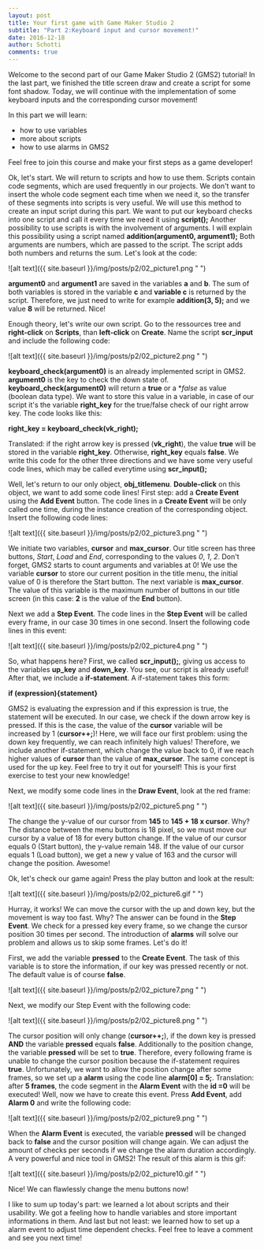 ```yaml
---
layout: post
title: Your first game with Game Maker Studio 2
subtitle: "Part 2:Keyboard input and cursor movement!"
date: 2016-12-18
author: Schotti
comments: true
---
```


Welcome to the second part of our Game Maker Studio 2 (GMS2) tutorial! In the last part, we finished the title screen draw and create a script for some font shadow. Today, we will continue with the implementation of some keyboard inputs and the corresponding cursor movement! 

In this part we will learn:

* 	how to use variables
*	more about scripts 
* 	how to use alarms in GMS2

Feel free to join this course and make your first steps as a game developer!

<!--more-->

Ok, let's start. We will return to scripts and how to use them. Scripts contain code segments, which are used frequently in our projects. We don't want to insert the whole code segment each time when we need it, so the transfer of these segments into scripts is very useful. We will use this method to create an input script during this part. We want to put our keyboard checks into one script and call it every time we need it using **script();** Another possibility to use scripts is with the involvement of arguments. I will explain this possibility using a script named **addition(argument0, argument1);** Both arguments are numbers, which are passed to the script. The script adds both numbers and returns the sum. Let's look at the code:

![alt text]({{ site.baseurl }}/img/posts/p2/02_picture1.png " ")

**argument0** and **argument1** are saved in the variables **a** and **b**. The sum of both variables is stored in the variable **c** and **variable c** is returned by the script. Therefore, we just need to write for example **addition(3, 5);** and we value **8** will be returned. Nice!

Enough theory, let's write our own script. Go to the ressources tree and **right-click** on **Scripts**, than **left-click** on **Create**. Name the script **scr_input** and include the following code:

![alt text]({{ site.baseurl }}/img/posts/p2/02_picture2.png " ")

**keyboard_check(argument0)** is an already implemented script in GMS2. **argument0** is the key to check the down state of. **keyboard_check(argument0)** will return a **true** or a **false* as value (boolean data type). We want to store this value in a variable, in case of our script it's the variable **right_key** for the true/false check of our right arrow key. The code looks like this:

**right_key = keyboard_check(vk_right);**

Translated: if the right arrow key is pressed (**vk_right**), the value **true** will be stored in the variable **right_key**. Otherwise, **right_key** equals **false**. We write this code for the other three directions and we have some very useful code lines, which may be called everytime using **scr_input();**

Well, let's return to our only object, **obj_titlemenu**. **Double-click** on this object, we want to add some code lines! First step: add a **Create Event** using the **Add Event** button. The code lines in a **Create Event** will be only called one time, during the instance creation of the corresponding object. Insert the following code lines:

![alt text]({{ site.baseurl }}/img/posts/p2/02_picture3.png " ")

We initiate two variables, **cursor** and **max_cursor**. Our title screen has three buttons, *Start*, *Load* and *End*, corresponding to the values *0*, *1*, *2*. Don't forget, GMS2 starts to count arguments and variables at 0! We use the variable **cursor** to store our current position in the title menu, the initial value of 0 is therefore the Start button. The next variable is **max_cursor**. The value of this variable is the maximum number of buttons in our title screen (in this case: **2** is the value of the **End** button).

Next we add a **Step Event**. The code lines in the **Step Event** will be called every frame, in our case 30 times in one second. Insert the following code lines in this event:

![alt text]({{ site.baseurl }}/img/posts/p2/02_picture4.png " ")

So, what happens here? First, we called **scr_input();**, giving us access to the variables **up_key** and **down_key**. You see, our script is already useful! After that, we include a **if-statement**. A if-statement takes this form: 

**if (expression){statement}**

GMS2 is evaluating the expression and if this expression is true, the statement will be executed. In our case, we check if the down arrow key is pressed. If this is the case, the value of the **cursor** variable will be increased by 1 (**cursor++;**)! Here, we will face our first problem: using the down key frequently, we can reach infinitely high values! Therefore, we include another if-statement, which change the value back to 0, if we reach higher values of **cursor** than the value of **max_cursor**. The same concept is used for the up key. Feel free to try it out for yourself! This is your first exercise to test your new knowledge!

Next, we modify some code lines in the **Draw Event**, look at the red frame:

![alt text]({{ site.baseurl }}/img/posts/p2/02_picture5.png " ")

The change the y-value of our cursor from **145** to **145 + 18 x cursor**. Why? The distance between the menu buttons is 18 pixel, so we must move our cursor by a value of 18 for every button change. If the value of our cursor equals 0 (Start button), the y-value remain 148. If the value of our cursor equals 1 (Load button), we get a new y value of 163 and the cursor will change the position. Awesome!

Ok, let's check our game again! Press the play button and look at the result:

![alt text]({{ site.baseurl }}/img/posts/p2/02_picture6.gif " ")

Hurray, it works! We can move the cursor with the up and down key, but the movement is way too fast. Why? The answer can be found in the **Step Event**. We check for a pressed key every frame, so we change the cursor position 30 times per second. The introduction of **alarms** will solve our problem and allows us to skip some frames. Let's do it!

First, we add the variable **pressed** to the **Create Event**. The task of this variable is to store the information, if our key was pressed recently or not. The default value is of course **false**.

![alt text]({{ site.baseurl }}/img/posts/p2/02_picture7.png " ")

Next, we modify our Step Event with the following code:

![alt text]({{ site.baseurl }}/img/posts/p2/02_picture8.png " ")

The cursor position will only change (**cursor++;**), if the down key is pressed **AND** the variable **pressed** equals **false**. Additionally to the position change, the variable **pressed** will be set to **true**. Therefore, every following frame is unable to change the cursor position because the if-statement requires **true**. Unfortunately, we want to allow the position change after some frames, so we set up a **alarm** using the code line **alarm[0] = 5;**. Translation: after **5 frames**, the code segment in the **Alarm Event** with the **id =0** will be executed! Well, now we have to create this event. Press **Add Event**, add **Alarm 0** and write the following code:

![alt text]({{ site.baseurl }}/img/posts/p2/02_picture9.png " ")

When the **Alarm Event** is executed, the variable **pressed** will be changed back to **false** and the cursor position will change again. We can adjust the amount of checks per seconds if we change the alarm duration accordingly. A very powerful and nice tool in GMS2! The result of this alarm is this gif:

![alt text]({{ site.baseurl }}/img/posts/p2/02_picture10.gif " ")

Nice! We can flawlessly change the menu buttons now! 

I like to sum up today's part: we learned a lot about scripts and their usability. We got a feeling how to handle variables and store important informations in them. And last but not least: we learned how to set up a alarm event to adjust time dependent checks. Feel free to leave a comment and see you next time!






























